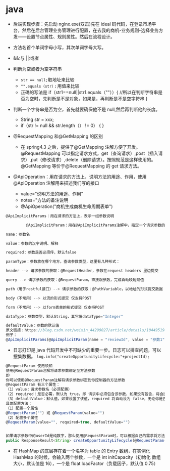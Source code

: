 # java

- 后端实现步骤：先启动 nginx.exe(双击)先在 ideal 码代码，在登录市场平台，然后在后台管理业务管理进行配置，在去我的商机-业务规则-选择业务方发——设置节点属性、规则属性。然后在流程设计。
- 方法名首个单词字母小写，其次单词字母大写。
- &&:与 ||:或者
- 判断为空或者为空字符串
  - `str == null;`取地址来比较
  - `"".equals（str）；`用值来比较
  - 正确的写法是 if（str1==null||str1.equals（""））{ //所以在判断字符串是否为空时，先判断是不是对象，如果是，再判断是不是空字符串 }
- 判断一个字符串是否为空，首先就要确保他不是 null,然后再判断他的长度。

  - String str = xxx;
  - if（str != null && str.length（） != 0） { }

- @RequestMapping 和@GetMapping 的区别

  - 在 spring4.3 之后，提供了@GetMapping 注解方便了开发。@RequestMapping 可以指定请求方式，get（查询请求）,post（插入请求）,put（修改请求）,delete（删除请求）。按照规范是这样使用的。@GetMapping 等价于@RequestMapping 的 get 请求方法。

- @ApiOperation：用在请求的方法上，说明方法的用途、作用，使用@ApiOperation 注解用来描述我们写的接口
  - value="说明方法的用途、作用"
  - notes="方法的备注说明
  - @ApiOperation("商机生成商机生命周期表单")

```js
@ApiImplicitParams：用在请求的方法上，表示一组参数说明

         @ApiImplicitParam：用在@ApiImplicitParams注解中，指定一个请求参数的各个方面

name：参数名

value：参数的汉字说明、解释

required：参数是否必须传，默认false

paramType：参数放在哪个地方，查询参数类型，这里有几种形式：

header --> 请求参数的获取：@RequestHeader，参数在request headers 里边提交

query --> 请求参数的获取：@RequestParam，直接跟参数，完成自动映射赋值

path（用于restful接口）--> 请求参数的获取：@PathVariable，以地址的形式提交数据

body（不常用）--> 以流的形式提交 仅支持POST

form（不常用）--> 以form表单的形式提交 仅支持POST

dataType：参数类型，默认String，其它值dataType="Integer"

defaultValue：参数的默认值
原文链接：https://blog.csdn.net/weixin_44299027/article/details/104495194
例子：
@ApiImplicitParams(@ApiImplicitParam(name = "reviewId", value = "参数1", dataType = "String", paramType = "query", required = true))
```

- 日志打印是 java 代码开发中不可缺少的重要一步。日志可以排查问题，可以搜集数据。
  `log.info("createOpportunityLifecycle:"+projectId);`

```js
@RequestParam 使用须知
使用@RequestParam注解将请求参数绑定至方法参数
即
你可以使用@RequestParam注解将请求参数绑定到你控制器的方法参数
@RequestParam 有三个属性：
（1）value：请求参数名（必须配置）
（2）required：是否必需，默认为 true，即 请求中必须包含该参数，如果没有包含，将会抛出异常（可选配置）
（3）defaultValue：默认值，如果设置了该值，required 将自动设为 false，无论你是否配置了required，配置了什么值，都是 false（可选配置）
具体配置方法：
（1）配置一个属性
@RequestParam("") 或 @RequestParam(value="")
（2）配置多个属性
@RequestParam(value="", required=true, defaultValue="")


如果请求参数中的userId是纯数字，那么使用@RequestParam时，可以根据自己的需求将方法参数类型设置为Long、Integer、String，他将自动进行类型转换。
public ResponseResult<String> createOpportunityLifecycle(@RequestParam(value = "projectId", required = true) String projectId){}
```

- 在 HashMap 的底层存在着⼀个名字为 table 的 Entry 数组，在实例化 HashMap 的时候，会输⼊两个参数，⼀个是 int initCapacity（初始化
  数组⼤⼩，默认值是 16），⼀个是 float loadFactor（负载因⼦，默认值 0.75）
